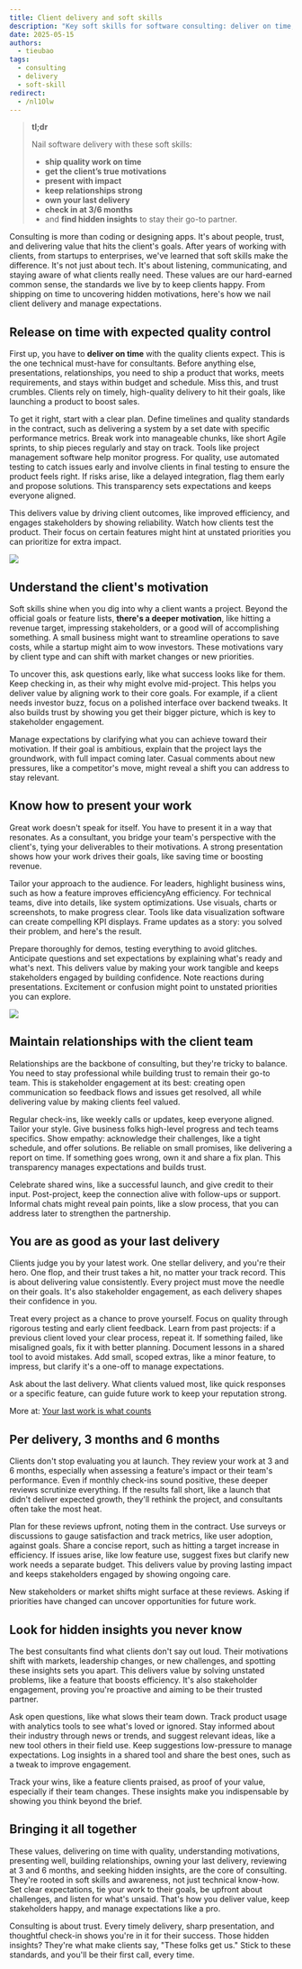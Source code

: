 ```yaml
---
title: Client delivery and soft skills
description: "Key soft skills for software consulting: deliver on time, understand client goals, present well, build trust, and uncover hidden insights for lasting success."
date: 2025-05-15
authors:
  - tieubao
tags:
  - consulting
  - delivery
  - soft-skill
redirect:
  - /nl1Olw
---
```


> **tl;dr**
>
> Nail software delivery with these soft skills:
>
> - **ship quality work on time**
> - **get the client’s true motivations**
> - **present with impact**
> - **keep relationships strong**
> - **own your last delivery**
> - **check in at 3/6 months**
> - and **find hidden insights** to stay their go-to partner.
>

Consulting is more than coding or designing apps. It's about people, trust, and delivering value that hits the client's goals. After years of working with clients, from startups to enterprises, we've learned that soft skills make the difference. It's not just about tech. It's about listening, communicating, and staying aware of what clients really need. These values are our hard-earned common sense, the standards we live by to keep clients happy. From shipping on time to uncovering hidden motivations, here's how we nail client delivery and manage expectations.

## Release on time with expected quality control

First up, you have to **deliver on time** with the quality clients expect. This is the one technical must-have for consultants. Before anything else, presentations, relationships, you need to ship a product that works, meets requirements, and stays within budget and schedule. Miss this, and trust crumbles. Clients rely on timely, high-quality delivery to hit their goals, like launching a product to boost sales.

To get it right, start with a clear plan. Define timelines and quality standards in the contract, such as delivering a system by a set date with specific performance metrics. Break work into manageable chunks, like short Agile sprints, to ship pieces regularly and stay on track. Tools like project management software help monitor progress. For quality, use automated testing to catch issues early and involve clients in final testing to ensure the product feels right. If risks arise, like a delayed integration, flag them early and propose solutions. This transparency sets expectations and keeps everyone aligned.

This delivers value by driving client outcomes, like improved efficiency, and engages stakeholders by showing reliability. Watch how clients test the product. Their focus on certain features might hint at unstated priorities you can prioritize for extra impact.

![](assets/xkcd-code-quality.png)

## Understand the client's motivation

Soft skills shine when you dig into why a client wants a project. Beyond the official goals or feature lists, **there's a deeper motivation**, like hitting a revenue target, impressing stakeholders, or a good will of accomplishing something. A small business might want to streamline operations to save costs, while a startup might aim to wow investors. These motivations vary by client type and can shift with market changes or new priorities.

To uncover this, ask questions early, like what success looks like for them. Keep checking in, as their why might evolve mid-project. This helps you deliver value by aligning work to their core goals. For example, if a client needs investor buzz, focus on a polished interface over backend tweaks. It also builds trust by showing you get their bigger picture, which is key to stakeholder engagement.

Manage expectations by clarifying what you can achieve toward their motivation. If their goal is ambitious, explain that the project lays the groundwork, with full impact coming later. Casual comments about new pressures, like a competitor's move, might reveal a shift you can address to stay relevant.

## Know how to present your work

Great work doesn't speak for itself. You have to present it in a way that resonates. As a consultant, you bridge your team's perspective with the client's, tying your deliverables to their motivations. A strong presentation shows how your work drives their goals, like saving time or boosting revenue.

Tailor your approach to the audience. For leaders, highlight business wins, such as how a feature improves efficiencyAng efficiency. For technical teams, dive into details, like system optimizations. Use visuals, charts or screenshots, to make progress clear. Tools like data visualization software can create compelling KPI displays. Frame updates as a story: you solved their problem, and here's the result.

Prepare thoroughly for demos, testing everything to avoid glitches. Anticipate questions and set expectations by explaining what's ready and what's next. This delivers value by making your work tangible and keeps stakeholders engaged by building confidence. Note reactions during presentations. Excitement or confusion might point to unstated priorities you can explore.

![](assets/xkcd-virus-consulting.png)

## Maintain relationships with the client team

Relationships are the backbone of consulting, but they're tricky to balance. You need to stay professional while building trust to remain their go-to team. This is stakeholder engagement at its best: creating open communication so feedback flows and issues get resolved, all while delivering value by making clients feel valued.

Regular check-ins, like weekly calls or updates, keep everyone aligned. Tailor your style. Give business folks high-level progress and tech teams specifics. Show empathy: acknowledge their challenges, like a tight schedule, and offer solutions. Be reliable on small promises, like delivering a report on time. If something goes wrong, own it and share a fix plan. This transparency manages expectations and builds trust.

Celebrate shared wins, like a successful launch, and give credit to their input. Post-project, keep the connection alive with follow-ups or support. Informal chats might reveal pain points, like a slow process, that you can address later to strengthen the partnership.

## You are as good as your last delivery

Clients judge you by your latest work. One stellar delivery, and you're their hero. One flop, and their trust takes a hit, no matter your track record. This is about delivering value consistently. Every project must move the needle on their goals. It's also stakeholder engagement, as each delivery shapes their confidence in you.

Treat every project as a chance to prove yourself. Focus on quality through rigorous testing and early client feedback. Learn from past projects: if a previous client loved your clear process, repeat it. If something failed, like misaligned goals, fix it with better planning. Document lessons in a shared tool to avoid mistakes. Add small, scoped extras, like a minor feature, to impress, but clarify it's a one-off to manage expectations.

Ask about the last delivery. What clients valued most, like quick responses or a specific feature, can guide future work to keep your reputation strong.

More at: [Your last work is what counts](https://github.com/dwarvesf/brainery/blob/main/culture/as-your-last-delivery.md)

## Per delivery, 3 months and 6 months

Clients don't stop evaluating you at launch. They review your work at 3 and 6 months, especially when assessing a feature's impact or their team's performance. Even if monthly check-ins sound positive, these deeper reviews scrutinize everything. If the results fall short, like a launch that didn't deliver expected growth, they'll rethink the project, and consultants often take the most heat.

Plan for these reviews upfront, noting them in the contract. Use surveys or discussions to gauge satisfaction and track metrics, like user adoption, against goals. Share a concise report, such as hitting a target increase in efficiency. If issues arise, like low feature use, suggest fixes but clarify new work needs a separate budget. This delivers value by proving lasting impact and keeps stakeholders engaged by showing ongoing care.

New stakeholders or market shifts might surface at these reviews. Asking if priorities have changed can uncover opportunities for future work.

## Look for hidden insights you never know

The best consultants find what clients don't say out loud. Their motivations shift with markets, leadership changes, or new challenges, and spotting these insights sets you apart. This delivers value by solving unstated problems, like a feature that boosts efficiency. It's also stakeholder engagement, proving you're proactive and aiming to be their trusted partner.

Ask open questions, like what slows their team down. Track product usage with analytics tools to see what's loved or ignored. Stay informed about their industry through news or trends, and suggest relevant ideas, like a new tool others in their field use. Keep suggestions low-pressure to manage expectations. Log insights in a shared tool and share the best ones, such as a tweak to improve engagement.

Track your wins, like a feature clients praised, as proof of your value, especially if their team changes. These insights make you indispensable by showing you think beyond the brief.

## Bringing it all together

These values, delivering on time with quality, understanding motivations, presenting well, building relationships, owning your last delivery, reviewing at 3 and 6 months, and seeking hidden insights, are the core of consulting. They're rooted in soft skills and awareness, not just technical know-how. Set clear expectations, tie your work to their goals, be upfront about challenges, and listen for what's unsaid. That's how you deliver value, keep stakeholders happy, and manage expectations like a pro.

Consulting is about trust. Every timely delivery, sharp presentation, and thoughtful check-in shows you're in it for their success. Those hidden insights? They're what make clients say, "These folks get us." Stick to these standards, and you'll be their first call, every time.
